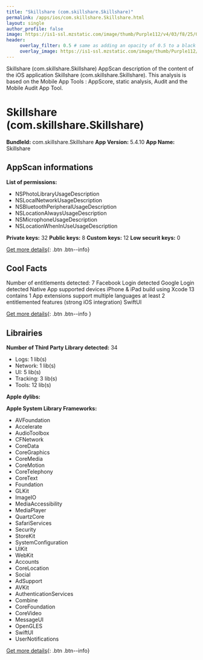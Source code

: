 ```yaml
---
title: "Skillshare (com.skillshare.Skillshare)"
permalink: /apps/ios/com.skillshare.Skillshare.html
layout: single
author_profile: false
image: https://is1-ssl.mzstatic.com/image/thumb/Purple112/v4/03/f8/25/03f8258f-802a-2b06-622f-ddc74a162b25/AppIcon-1x_U007emarketing-0-7-0-85-220.png/512x512bb.jpg
header: 
     overlay_filter: 0.5 # same as adding an opacity of 0.5 to a black background
     overlay_image: https://is1-ssl.mzstatic.com/image/thumb/Purple112/v4/03/f8/25/03f8258f-802a-2b06-622f-ddc74a162b25/AppIcon-1x_U007emarketing-0-7-0-85-220.png/512x512bb.jpg
---
```

Skillshare (com.skillshare.Skillshare) AppScan description of the content of the iOS application Skillshare (com.skillshare.Skillshare). This analysis is based on the Mobile App Tools : AppScore, static analysis, Audit and the Mobile Audit App Tool.

# Skillshare (com.skillshare.Skillshare)

**BundleId:** com.skillshare.Skillshare
**App Version:** 5.4.10
**App Name:** Skillshare


## AppScan informations 

**List of permissions:** 
- NSPhotoLibraryUsageDescription
- NSLocalNetworkUsageDescription
- NSBluetoothPeripheralUsageDescription
- NSLocationAlwaysUsageDescription
- NSMicrophoneUsageDescription
- NSLocationWhenInUseUsageDescription
  
  
**Private keys:** 32
**Public keys:** 8
**Custom keys:** 12
**Low securit keys:** 0
  
[Get more details](/pricing.html){: .btn .btn--info}

## Cool Facts

Number of entitlements detected: 7
Facebook Login detected
Google Login detected
Native App
supported devices iPhone & iPad
build using Xcode 13
contains 1 App extensions
support multiple languages
at least 2 entitlemented features (strong iOS integration)
SwiftUI
  
[Get more details](/pricing.html){: .btn .btn--info }

## Librairies 
**Number of Third Party Library detected:** 34
- Logs: 1 lib(s)
- Network: 1 lib(s)
- UI: 5 lib(s)
- Tracking: 3 lib(s)
- Tools: 12 lib(s)


**Apple dylibs:**


**Apple System Library Frameworks:**
- AVFoundation
- Accelerate
- AudioToolbox
- CFNetwork
- CoreData
- CoreGraphics
- CoreMedia
- CoreMotion
- CoreTelephony
- CoreText
- Foundation
- GLKit
- ImageIO
- MediaAccessibility
- MediaPlayer
- QuartzCore
- SafariServices
- Security
- StoreKit
- SystemConfiguration
- UIKit
- WebKit
- Accounts
- CoreLocation
- Social
- AdSupport
- AVKit
- AuthenticationServices
- Combine
- CoreFoundation
- CoreVideo
- MessageUI
- OpenGLES
- SwiftUI
- UserNotifications


  
[Get more details](/pricing.html){: .btn .btn--info}

